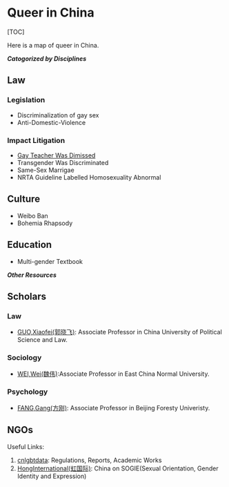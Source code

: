 # Queer in China
[TOC]

Here is a map of queer in China.

_**Catogorized by Disciplines**_

## Law

### Legislation
* Discriminalization of gay sex
* Anti-Domestic-Violence

### Impact Litigation
* [Gay Teacher Was Dimissed](https://joancliu.github.io/mingjue.html)
* Transgender Was Discriminated
* Same-Sex Marrigae
* NRTA Guideline Labelled Homosexuality Abnormal

## Culture
* Weibo Ban
* Bohemia Rhapsody


## Education
* Multi-gender Textbook


_**Other Resources**_

## Scholars
### Law
* [GUO,Xiaofei(郭晓飞)](http://fxy.cupl.edu.cn/info/1091/2610.htm): Associate Professor in China University of Political Science and Law.

### Sociology
* [WEI,Wei(魏伟)](https://www.douban.com/note/558790908/):Associate Professor in East China Normal University.

### Psychology
* [FANG,Gang(方刚)](https://baike.baidu.com/item/方刚/9478294?fr=aladdin): Associate Professor in Beijing Foresty Univeristy.

## NGOs


Useful Links:

1. [cnlgbtdata](https://cnlgbtdata.com/): Regulations, Reports, Academic Works
2. [HongInternational(虹国际)](http://rainbowun.org): China on SOGIE(Sexual Orientation, Gender Identity and Expression)
